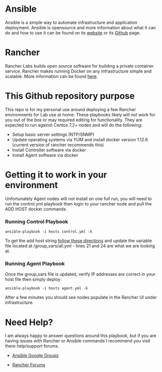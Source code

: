 # Ansible

Ansible is a simple way to automate infrastructure and application deployment. Ansible is opensource and more information about what it can do and how to use it can be found on its [website][awl] or its [Github][agh] page.

# Rancher
Rancher Labs builds open source software for building a private container service. Rancher makes running Docker on any infrastructure simple and scalable. More information can be found [here][rwl].

# This Github repository purpose
This repo is for my personal use around deploying a few Rancher environments for Lab use at home. These playbooks likely will not work for you out of the box or may required editing for functionality. They are expected to run against Centos 7.2+ nodes and will do the following:

  - Setup basic server settings (NTP/SNMP)
  - Update operating systems via YUM and install docker version 1.12.6 (current version of rancher recommends this)
  - Install Controller software via docker 
  - Install Agent software via docker 

# Getting it to work in your environment
Unfortunately Agent nodes will not install on one full run, you will need to run the control.yml playbook then login to your rancher node and pull the ADD HOST docker commands.

### Running Control Playbook
```
ansible-playbook -i hosts control.yml -k
```
To get the add host string [follow these directions][rah] and update the variable file located at /group_vars/all.yml - lines 21 and 24 are what we are looking at. 

### Running Agent Playbook
Once the group_vars file is updated, verify IP addresses are correct in your host file then simply deploy:
```
ansible-playbook -i hosts agent.yml -k
```
After a few minutes you should see nodes populate in the Rancher UI under infrastructure.

# Need Help?
I am always happy to answer questions around this playbook, but if you are having issues with Rancher or Ansible commands I recommend you visit there help/support forums.
 - [Ansible Google Groups][af]
 - [Rancher Forums][rf]

   [awl]: <https://ansible.com>
   [rwl]: <http://rancher.com/>
   [rah]: <https://docs.rancher.com/rancher/v1.4/en/hosts/custom/>
   [af]: <https://groups.google.com/forum/#!forum/ansible-project>
   [agh]: https://github.com/ansible/ansible
   [rf]: https://forums.rancher.com/